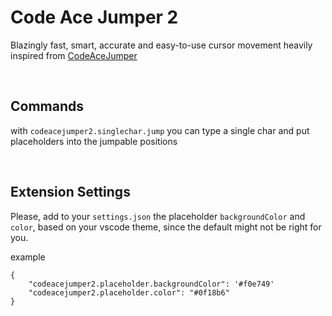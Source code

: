 # Code Ace Jumper 2

Blazingly fast, smart, accurate and easy-to-use cursor movement heavily inspired from [CodeAceJumper](https://github.com/lucax88x/CodeAceJumper)

<br>

## Commands

with `codeacejumper2.singlechar.jump` you can type a single char and put placeholders into the jumpable positions

<br>

## Extension Settings

Please, add to your `settings.json` the placeholder `backgroundColor` and `color`, based on your vscode theme, since the default might not be right for you.

example

```
{
    "codeacejumper2.placeholder.backgroundColor": '#f0e749'
    "codeacejumper2.placeholder.color": "#0f18b6"
}
```
